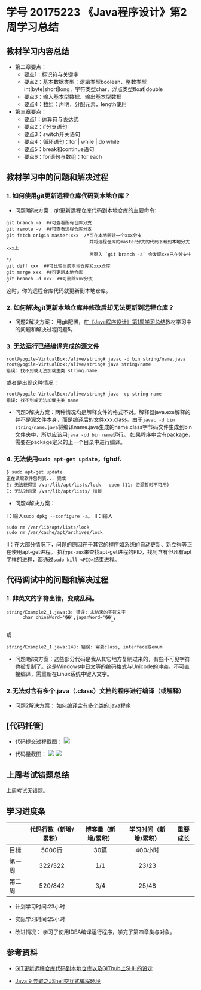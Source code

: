 # 学号 20175223 《Java程序设计》第2周学习总结

## 教材学习内容总结
- 第二章要点：
    - 要点1：标识符与关键字
    - 要点2：基本数据类型：逻辑类型boolean，整数类型int|byte|short|long，字符类型char，浮点类型float|double
    - 要点3：输入基本型数据、输出基本型数据
    - 要点4：数组：声明，分配元素，length使用
- 第三章要点：
    - 要点1：运算符与表达式
    - 要点2：if分支语句
    - 要点3：switch开关语句
    - 要点4：循环语句：for | while | do while
    - 要点5：break和continue语句
    - 要点6：for语句与数组：for each

## 教材学习中的问题和解决过程

### 1. 如何使用git更新远程仓库代码到本地仓库？

- 问题1解决方案：git更新远程仓库代码到本地仓库的主要命令:
```
git branch -a  ##可查看所有仓库分支
git remote -v  ##可查看远程仓库分支
git fetch origin master:xxx  /*可在本地新建一个xxx分支
                               并将远程仓库的master分支的代码下载到本地分支xxx上
                               再键入 `git branch -a` 会发现xxx已在分支中*/
git diff xxx  ##可比较当前本地仓库和xxx仓库
git merge xxx  ##可更新本地仓库
git branch -d xxx  ##可删除xxx分支
```
这时，你的远程仓库代码就更新到本地仓库。

### 2. 如何解决git更新本地仓库并修改后却无法更新到远程仓库？
- 问题2解决方案：
用git配置，在[《Java程序设计》第1周学习总结](https://gitee.com/Yogile/YogileOne/blob/master/docs/java_work_week1.md#)教材学习中的问题和解决过程问题5。


### 3. 无法运行已经编译完成的源文件
```
root@yogile-VirtualBox:/alive/string# javac -d bin string/name.java
root@yogile-VirtualBox:/alive/string# java string/name
错误: 找不到或无法加载主类 string.name
```
或者是出现这种情况：
```
root@yogile-VirtualBox:/alive/string# java -cp string name
错误: 找不到或无法加载主类 name
```
- 问题3解决方案：两种情况均是解释文件的格式不对。解释器java.exe解释的并不是源文件本身，而是编译后的文件xxx.class。由于`javac -d bin string/name.java`将编译name.java生成的name.class字节码文件生成到bin文件夹中，所以应该用`java -cd bin name`运行。
如果程序中含有package，需要在package定义的上一个目录中进行编译。

### 4. 无法使用`sudo apt-get update`，fghdf.
```
$ sudo apt-get update
正在读取软件包列表... 完成
E: 无法获得锁 /var/lib/apt/lists/lock - open (11: 资源暂时不可用)
E: 无法对目录 /var/lib/apt/lists/ 加锁
```
- 问题4解决方案：

Ⅰ：输入`sudo dpkg --configure -a`。
Ⅱ：输入
```
sudo rm /var/lib/apt/lists/lock
sudo rm /var/cache/apt/archives/lock
```
Ⅱ：在大部分情况下，问题的原因在于其它的程序如系统的自动更新、新立得等正在使用apt-get进程。
执行`ps-aux`来查找apt-get进程的PID，找到含有但凡有apt字样的进程，都通过`sudo kill <PID>`结束进程。


## 代码调试中的问题和解决过程

### 1. 非英文的字符出错，变成乱码。
```
string/Example2_1.java:3: 错误: 未结束的字符文字
      char chinaWord='��',japanWord='��';
                                       ^
```
或
```
string/Example2_1.java:148: 错误: 需要class, interface或enum
```
- 问题1解决方案：这些部分代码是我从其它地方复制过来的，有些不可见字符也被复制了。这是Windows中日文等的编码格式与Unicode的冲突。不可直接编译，需重新在Linux系统中键入文字。

### 2.无法对含有多个.java（.class）文档的程序进行编译（或解释）
- 问题2解决方案：
[如何编译含有多个类的.java程序](https://www.cnblogs.com/Yogile/p/10490088.html)

## [代码托管]
- 代码提交过程截图：
![](https://images.gitee.com/uploads/images/2019/0316/172028_62d17bad_4815672.png)

- 代码量截图：
![](https://images.gitee.com/uploads/images/2019/0316/172028_d2d32856_4815672.png)
![](https://images.gitee.com/uploads/images/2019/0316/172028_d62db1ad_4815672.png)



## 上周考试错题总结
上周考试无错题。

## 学习进度条

|            | 代码行数（新增/累积）| 博客量（新增/累积）|学习时间（新增/累积）|重要成长|
| --------   | :----------------:|:----------------:|:---------------:  |:-----:|
| 目标        | 5000行            |   30篇           | 400小时            |       |
| 第一周      | 322/322           |   1/1            | 23/23               |       |
| 第二周      | 520/842           |   3/4            | 25/48               |       |



- 计划学习时间:23小时

- 实际学习时间:25小时

- 改进情况：
学习了使用IDEA编译运行程序，学完了第四章类与对象。


## 参考资料

-  [GIT更新远程仓库代码到本地仓库以及GIThub上SHH的设定](https://blog.csdn.net/weixin_41884599/article/details/82317566)

-  [Java 9 尝鲜之JShell交互式编程环境](https://www.cnblogs.com/IcanFixIt/p/6690478.html)